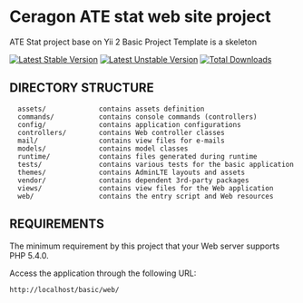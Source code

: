 Ceragon ATE stat web site project
============================

ATE Stat project base on Yii 2 Basic Project Template is a skeleton

[![Latest Stable Version](https://poser.pugx.org/atecloud/atestat/version)](https://packagist.org/packages/atecloud/atestat) [![Latest Unstable Version](https://poser.pugx.org/atecloud/atestat/v/unstable)](//packagist.org/packages/atecloud/atestat) [![Total Downloads](https://poser.pugx.org/atecloud/atestat/downloads)](https://packagist.org/packages/atecloud/atestat)

DIRECTORY STRUCTURE
-------------------

      assets/             contains assets definition
      commands/           contains console commands (controllers)
      config/             contains application configurations
      controllers/        contains Web controller classes
      mail/               contains view files for e-mails
      models/             contains model classes
      runtime/            contains files generated during runtime
      tests/              contains various tests for the basic application
      themes/             contains AdminLTE layouts and assets    
      vendor/             contains dependent 3rd-party packages
      views/              contains view files for the Web application
      web/                contains the entry script and Web resources



REQUIREMENTS
------------

The minimum requirement by this project that your Web server supports PHP 5.4.0.



Access the application through the following URL:

~~~
http://localhost/basic/web/
~~~
